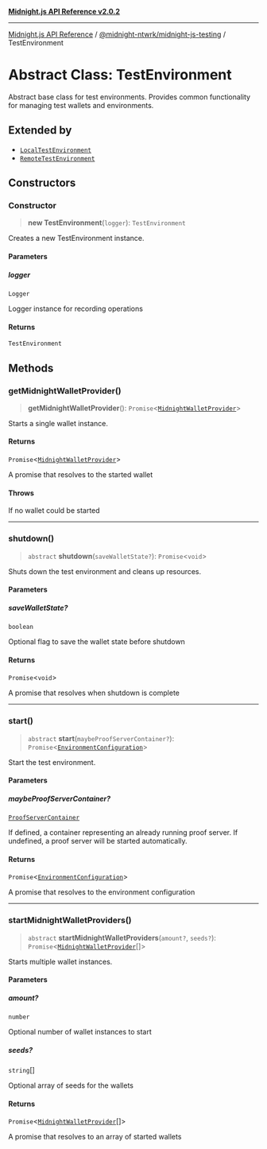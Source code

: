 [**Midnight.js API Reference v2.0.2**](../../../README.md)

***

[Midnight.js API Reference](../../../packages.md) / [@midnight-ntwrk/midnight-js-testing](../README.md) / TestEnvironment

# Abstract Class: TestEnvironment

Abstract base class for test environments.
Provides common functionality for managing test wallets and environments.

## Extended by

- [`LocalTestEnvironment`](LocalTestEnvironment.md)
- [`RemoteTestEnvironment`](RemoteTestEnvironment.md)

## Constructors

### Constructor

> **new TestEnvironment**(`logger`): `TestEnvironment`

Creates a new TestEnvironment instance.

#### Parameters

##### logger

`Logger`

Logger instance for recording operations

#### Returns

`TestEnvironment`

## Methods

### getMidnightWalletProvider()

> **getMidnightWalletProvider**(): `Promise`\<[`MidnightWalletProvider`](MidnightWalletProvider.md)\>

Starts a single wallet instance.

#### Returns

`Promise`\<[`MidnightWalletProvider`](MidnightWalletProvider.md)\>

A promise that resolves to the started wallet

#### Throws

If no wallet could be started

***

### shutdown()

> `abstract` **shutdown**(`saveWalletState?`): `Promise`\<`void`\>

Shuts down the test environment and cleans up resources.

#### Parameters

##### saveWalletState?

`boolean`

Optional flag to save the wallet state before shutdown

#### Returns

`Promise`\<`void`\>

A promise that resolves when shutdown is complete

***

### start()

> `abstract` **start**(`maybeProofServerContainer?`): `Promise`\<[`EnvironmentConfiguration`](../interfaces/EnvironmentConfiguration.md)\>

Start the test environment.

#### Parameters

##### maybeProofServerContainer?

[`ProofServerContainer`](../interfaces/ProofServerContainer.md)

If defined, a container representing an already
                                 running proof server. If undefined, a proof server
                                 will be started automatically.

#### Returns

`Promise`\<[`EnvironmentConfiguration`](../interfaces/EnvironmentConfiguration.md)\>

A promise that resolves to the environment configuration

***

### startMidnightWalletProviders()

> `abstract` **startMidnightWalletProviders**(`amount?`, `seeds?`): `Promise`\<[`MidnightWalletProvider`](MidnightWalletProvider.md)[]\>

Starts multiple wallet instances.

#### Parameters

##### amount?

`number`

Optional number of wallet instances to start

##### seeds?

`string`[]

Optional array of seeds for the wallets

#### Returns

`Promise`\<[`MidnightWalletProvider`](MidnightWalletProvider.md)[]\>

A promise that resolves to an array of started wallets
